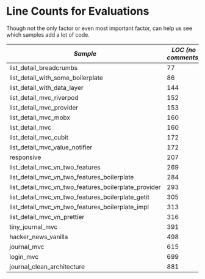 # Line Counts for Evaluations

Though not the only factor or even most important factor, can help us see which
samples add a lot of code.
  
| *Sample* | *LOC (no comments)* |
|--------|-------------------|
| list_detail_breadcrumbs | 77 |
| list_detail_with_some_boilerplate | 86 |
| list_detail_with_data_layer | 144 |
| list_detail_mvc_riverpod | 152 |
| list_detail_mvc_provider | 153 |
| list_detail_mvc_mobx | 160 |
| list_detail_mvc | 160 |
| list_detail_mvc_cubit | 172 |
| list_detail_mvc_value_notifier | 172 |
| responsive | 207 |
| list_detail_mvc_vn_two_features | 269 |
| list_detail_mvc_vn_two_features_boilerplate | 284 |
| list_detail_mvc_vn_two_features_boilerplate_provider | 293 |
| list_detail_mvc_vn_two_features_boilerplate_getit | 305 |
| list_detail_mvc_vn_two_features_boilerplate_impl | 313 |
| list_detail_mvc_vn_prettier | 316 |
| tiny_journal_mvc | 391 |
| hacker_news_vanilla | 498 |
| journal_mvc | 615 |
| login_mvc | 699 |
| journal_clean_architecture | 881 |

